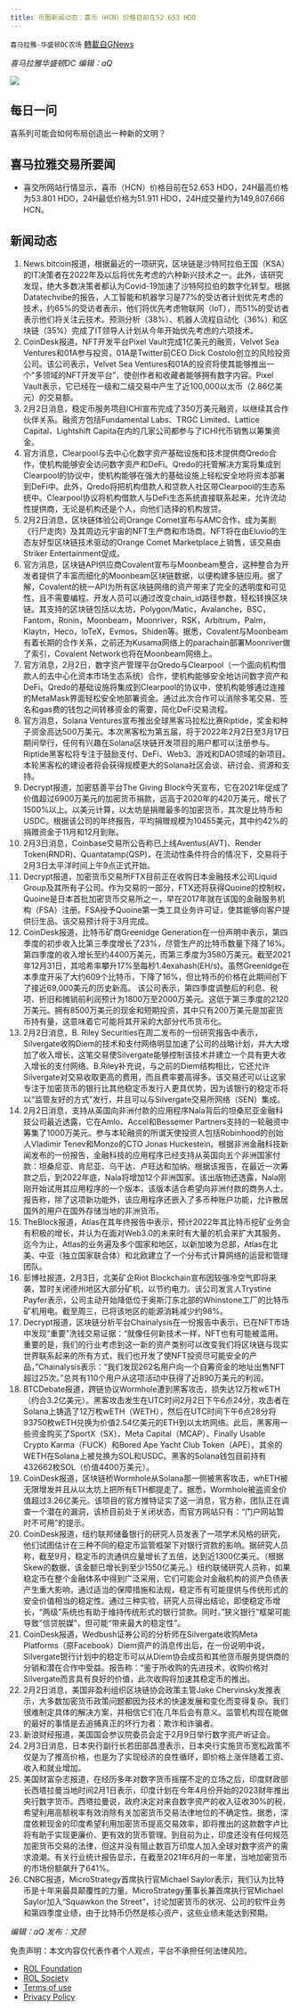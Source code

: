 ```yaml
---
title: 币圈新闻动态：喜币（HCN）价格目前在52.653 HDO
---
```

`喜马拉雅-华盛顿DC农场` [轉載自GNews](https://gnews.org/zh-hans/1949571/)

*喜马拉雅华盛顿DC 编辑：aQ*

![](http://himalayawashingtondc.org/wp-content/uploads/2021/07/ScreenShot-2021-07-31-at-16.20.22@2x.png)



## 每日一问





喜系列可能会如何布局创造出一种新的文明？





## 喜马拉雅交易所要闻





- 喜交所网站行情显示，喜币（HCN）价格目前在52.653 HDO，24H最高价格为53.801 HDO，24H最低价格为51.911 HDO，24H成交量约为149,807.666 HCN。






## 新闻动态





1. News.bitcoin报道，根据最近的一项研究，区块链是沙特阿拉伯王国（KSA）的IT决策者在2022年及以后将优先考虑的六种新兴技术之一。此外，该研究发现，绝大多数决策者都认为Covid-19加速了沙特阿拉伯的数字化转型。根据Datatechvibe的报告，人工智能和机器学习是77%的受访者计划优先考虑的技术，约65%的受访者表示，他们将优先考虑物联网（IoT），而51%的受访者表示他们将关注云技术。预测分析（38%）、机器人流程自动化（36%）和区块链（35%）完成了IT领导人计划从今年开始优先考虑的六项技术。
2. CoinDesk报道，NFT开发平台Pixel Vault完成1亿美元的融资，Velvet Sea Ventures和01A参与投资，01A是Twitter前CEO Dick Costolo创立的风险投资公司。该公司表示，Velvet Sea Ventures和01A的投资将使其能够推出一个”多领域的NFT开发平台”，使创作者和收藏者能够拥有数字内容。Pixel Vault表示，它已经在一级和二级交易中产生了近100,000以太币（2.86亿美元）的交易额。
3. 2月2日消息，稳定币服务项目ICHI宣布完成了350万美元融资，以继续其合作伙伴关系。融资方包括Fundamental Labs、TRGC Limited、Lattice Capital、Lightshift Capita在内的几家公司都参与了ICHI代币销售以筹集资金。
4. 官方消息，Clearpool与去中心化数字资产基础设施和技术提供商Qredo合作，使机构能够安全访问数字资产和DeFi。Qredo的托管解决方案将集成到Clearpool的协议中，使机构能够在强大的基础设施上轻松安全地将资本部署到DeFi中。此外，Qredo将把机构借款人和贷款人社区带Clearpool的生态系统中。Clearpool协议将机构借款人与DeFi生态系统直接联系起来，允许流动性提供商，无论是机构还是个人，向他们选择的机构放贷。
5. 2月2日消息，区块链体验公司Orange Comet宣布与AMC合作，成为美剧《行尸走肉》及其周边元宇宙的NFT生产商和市场商。NFT将在由Eluvio的生态友好型区块链技术驱动的Orange Comet Marketplace上销售，该交易由Striker Entertainment促成。
6. 官方消息，区块链API供应商Covalent宣布与Moonbeam整合，这种整合为开发者提供了丰富而细化的Moonbeam区块链数据，以便构建多链应用。据了解，Covalent的统一API为所有区块链网络的资产带来了完全的透明度和可见性，且不需要编程。开发人员可以通过改变chain\_id路径参数，轻松转换区块链。其支持的区块链包括以太坊，Polygon/Matic，Avalanche，BSC，Fantom，Ronin，Moonbeam，Moonriver，RSK，Arbitrum，Palm，Klaytn，Heco，IoTeX，Evmos，Shiden等。据悉，Covalent与Moonbeam有着长期的合作关系，之前还为Kusama网络上的parachain部署Moonriver做了索引，Covalent Network也将在Moonbeam网络上。
7. 官方消息，2月2日，数字资产管理平台Qredo与Clearpool（一个面向机构借款人的去中心化资本市场生态系统）合作，使机构能够安全地访问数字资产和DeFi。Qredo的基础设施将集成到Clearpool的协议中，使机构能够通过连接的MetaMask界面轻松安全地部署资金。通过此次合作可以消除多笔交易、签名和gas费的钱包之间转移资金的需要，简化DeFi交易流程。
8. 官方消息，Solana Ventures宣布推出全球黑客马拉松比赛Riptide，奖金和种子资金高达500万美元。本次黑客松为第五届，将于2022年2月2日至3月17日期间举行，任何有兴趣在Solana区块链开发项目的用户都可以注册参与。Riptide黑客松将专注于鼓励支付、DeFi、Web3、游戏和DAO领域的新项目。本轮黑客松的建设者将会获得规模更大的Solana社区会谈、研讨会、资源和支持。
9. Decrypt报道，加密慈善平台The Giving Block今天宣布，它在2021年促成了价值超过6900万美元的加密货币捐款，远高于2020年的420万美元，增长了1500%以上。以美元计算，以太坊是捐赠最多的加密货币，其次是比特币和USDC。根据该公司的年终报告，平均捐赠规模为10455美元，其中约42%的捐赠资金于11月和12月到账。
10. 2月3日消息，Coinbase交易所公告称已上线Aventus(AVT)、Render Token(RNDR)、Quantatamp(QSP)，在流动性条件符合的情况下，交易将于2月3日太平洋时间上午9点正式开始。
11. Decrypt报道，加密货币交易所FTX目前正在收购日本金融技术公司Liquid Group及其所有子公司。作为交易的一部分，FTX还将获得Quoine的控制权，Quoine是日本首批加密货币交易所之一，早在2017年就在该国的金融服务机构（FSA）注册。FSA授予Quoine第一类工具业务许可证，使其能够向客户提供衍生品。该交易预计将于3月完成。
12. CoinDesk报道，比特币矿商Greenidge Generation在一份声明中表示，第四季度的初步收入比第三季度增长了23%，尽管生产的比特币数量下降了16%。第四季度的收入增长至约4400万美元，而第三季度为3580万美元。截至2021年12月31日，其哈希率攀升17%至每秒1.4exahash(EH/s)。虽然Greenidge在本季度开采了大约609个比特币，下降了16%，但比特币的价格在此期间创下了接近69,000美元的历史新高。 该公司表示，第四季度调整后的利息、税项、折旧和摊销前利润预计为1800万至2000万美元。这低于第三季度的2120万美元。拥有8500万美元的现金和短期投资，其中只有200万美元是加密货币持有量，这意味着它可能将其开采的大部分代币货币化。
13. 2月2日消息，B. Riley Securities在周二发布的一份研究报告中表示，Silvergate收购Diem的技术和支付网络明显加速了公司的战略计划，并大大增加了收入增长，这笔交易使Silvergate能够控制该技术并建立一个具有更大收入增长的支付网络。B.Riley补充说，与之前的Diem结构相比，它还允许Silvergate对交易收取更高的费用，而且费率要高得多。该交易还可以让这家专注于加密货币的银行比其他稳定币发行人更具优势，因为该银行的稳定币将以“监管友好的方式”发行，并且可以与Silvergate交易所网络（SEN）集成。
14. 2月2日消息，支持从英国向非洲付款的应用程序Nala背后的坦桑尼亚金融科技公司最近透露，它在Amlo、Accel和Bessemer Partners支持的一轮融资中筹集了1000万美元。参与本轮融资的所谓天使投资人包括Robinhood的创始人Vladimir Tenev和Monzo的CTO Jonas Huckestein。根据非洲金融科技新闻发布的一份报告，金融科技的应用程序已经支持从英国向五个非洲国家付款：坦桑尼亚、肯尼亚、乌干达、卢旺达和加纳。根据该报告，在最近一次筹款之后，到2022年底，Nala将增加12个非洲国家。该出版物还透露，Nala刚刚开始试用其应用程序的一个版本，该版本适合希望向非洲付款的商务人士。报告称，除了这项新功能外，该应用程序还嵌入了多币种账户功能，允许散居国外的用户在国外存储当地的非洲货币。
15. TheBlock报道，Atlas在其年终报告中表示，预计2022年其比特币挖矿业务会有积极的增长，并认为在面对Web3.0的未来时有大量的机会来扩大其服务。迄今为止，Atlas的业务遍及多个国家和地区，以新加坡为总部，Atlas在北美、中亚（独立国家联合体）和北欧建立了一个分布式计算网络的运营和管理团队。
16. 彭博社报道，2月3日，北美矿企Riot Blockchain宣布因较强冷空气即将来袭，暂时关闭德州地区大部分矿机，以节约电力。该公司发言人Trystine Payfer表示，公司主动开始降低位于奥斯汀东北部的Whinstone工厂的比特币矿机用电。截至周三，已将该地区的能源消耗减少约98%。
17. Decrypt报道，区块链分析平台Chainalysis在一份报告中表示，已在NFT市场中发现“重要”洗钱交易证据：“就像任何新技术一样，NFT也有可能被滥用。重要的是，我们的行业考虑到这一新的资产类别可以改变我们将区块链与现实世界联系起来的所有方式，我们也开发了使NFT投资尽可能安全的产品，”Chainalysis表示：“我们发现262名用户向一个自筹资金的地址出售NFT超过25次。”总共有110个用户从这项活动中获得了近890万美元的利润。
18. BTCDebate报道，跨链协议Wormhole遭到黑客攻击，损失达12万枚wETH（约合3.2亿美元）。黑客攻击发生在UTC时间2月2日下午6点24分，攻击者在Solana上铸造了12万枚wETH（WETH），然后在UTC时间下午6点28分将93750枚wETH兑换为价值2.54亿美元的ETH到以太坊网络。此后，黑客用一些资金购买了SportX（SX）、Meta Capital（MCAP）、Finally Usable Crypto Karma（FUCK）和Bored Ape Yacht Club Token（APE）。其余的WETH在Solana上被兑换为SOL和USDC。黑客的Solana钱包目前持有432662枚SOL（价值4400万美元）。
19. CoinDesk报道，区块链桥Wormhole从Solana那一侧被黑客攻击，whETH被无限增发并且从以太坊上把所有ETH都提走了。据悉，Wormhole被盗资金价值超过3.26亿美元。该项目的官方推特证实了这一消息，官方称，团队正在调查一个潜在的漏洞，该桥目前处于关闭状态，而官方网站只有：“门户网站暂时不可用”的提示。
20. CoinDesk报道，纽约联邦储备银行的研究人员发表了一项学术风格的研究，他们试图估计在三种不同的稳定币监管框架下对银行贷款的影响。据研究人员称，截至9月，稳定币的流通供应量增长了五倍，达到近1300亿美元。（根据Skew的数据，该金额已增长到至少1550亿美元。）纽约联储研究人员称，如果稳定币在整个金融体系中得到广泛采用，它们可能会对金融机构的资产负债表产生重大影响，通过适当的保障措施和法规，稳定币有可能提供与传统形式的安全价值相当的稳定性。通过三种实验，研究人员得出结论，即使稳定币增长，“两级”系统也有助于维持传统形式的银行贷款。同时，”狭义银行”框架可能导致”信贷脱媒”，但可能“带来最大的稳定性”。
21. CoinDesk报道，Wedbush证券公司的分析师在Silvergate收购Meta Platforms（原Facebook）Diem资产的消息传出后，在一份说明中说，Silvergate银行计划中的稳定币可以从Diem协会成员和其他货币服务提供商的分销和潜在合作中受益。报告称：“鉴于所收购的先进技术，收购价格对Silvergate而言具有良好的价值，此次收购将加速其稳定币的推出。
22. 2月2日消息，美国非盈利组织区块链协会政策主管Jake Chervinsky发推表示，大多数加密货币政策问题都因为技术的快速发展和变化而变得复杂。我们很难制定具体的解决方案，并相信它们在几年后会有意义。监管机构现在能做的最好的事情是去追捕真正的坏行为者：欺诈和诈骗者。
23. 新浪财经报道，美国国会参议院委员会定于2月9日举行数字资产听证会。
24. 2月3日消息，日本央行副行长若田部昌澄表示，日本央行实施货币宽松政策不仅是为了推高价格，也是为了实现经济的良性循环，即价格上涨伴随着工资、收入和就业增加。
25. 美国财富杂志报道，在经历多年对数字货币摇摆不定的立场之后，印度财政部长西塔拉曼当地时间2月1日表示，印度计划在今年4月份开始的2023财年推出央行数字货币。西塔拉曼说，政府决定对来自数字资产的收入征收30%的税，希望利用高额税率有效消除有关加密货币交易法律地位的不确定性。据悉，深度依赖现金的印度希望利用加密货币提高交易效率，即将推出的这款数字卢比将有助于实现更廉价、更有效的货币管理。到目前为止，印度还没有任何规范加密货币交易的法律，但这并没有阻止数百万印度人加入全球对数字资产的需求浪潮。有关行业统计报告显示，在截至2021年6月的一年里，当地加密货币的市场份额飙升了641%。
26. CNBC报道，MicroStrategy首席执行官Michael Saylor表示，我们认为比特币是十年来最具颠覆性的力量。MicroStrategy董事长兼首席执行官Michael Saylor加入“Squawkon the Street”，讨论加密货币的状况、公司的软件业务和第四季度业绩，由于比特币仍然是核心资产，这些业绩未能达到预期。





*编辑：aQ
发布：文顾*


 
 

免责声明：本文内容仅代表作者个人观点，平台不承担任何法律风险。

- [ROL Foundation](https://rolfoundation.org/)
- [ROL Society](https://rolsociety.org/)
- [Terms of use](https://gnews.org/terms-of-use-3/)
- [Privacy Policy](https://gnews.org/privacy-policy/)
